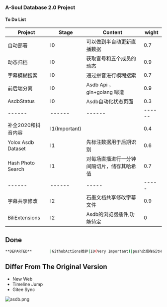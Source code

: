 ### A-Soul Database 2.0 Project

#### To Do List
|Project|Stage|Content|wight|
|------|------|------|------|
|自动部署|I0|可以做到半自动更新直播数据|0.7|
|动态归档|I0|获取官号和五个成员的动态|0.9|
|字幕模糊搜索|I0|通过拼音进行模糊搜索|0.7|
|前后端分离|I0|Asdb Api ，gin+golang 嗯造|0.9|
|AsdbStatus|I0|Asdb自动化状态页面|0.3|
|------|------|------|------|
|补全2020和抖音内容|I1(Important)||0.4|
|Yolox Asdb Dataset|I1|先标注数据用于后期识别|0.6|
|Hash Photo Search|I1|对每场直播进行一分钟间隔切片，储存其哈希值|0.7|
|------|------|-----|-----|
|字幕共享修改|I2|石墨文档共享修改字幕文件|0.9|
|BiliExtensions|I2|Asdb的浏览器插件,功能待定|0|

## Done
```bash
**DEPARTED**        |GithubActions维护|I0(Very Important)|push之后在GitHub actions 对数据进行整理|0.9|      
```

## Differ From The Original Version 
- New Web
- Timeline Jump
- Gitee Sync


![asdb.png](https://i.loli.net/2021/11/01/7L2nG1y4kBQjwdp.png)
